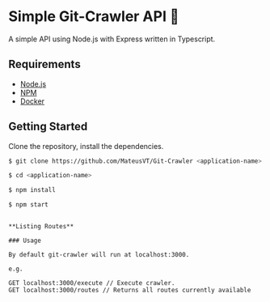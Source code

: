 # Simple Git-Crawler API :gem: 

A simple API using Node.js with Express written in Typescript.

## Requirements

- [Node.js](https://yarnpkg.com/en/docs/install)
- [NPM](https://docs.npmjs.com/getting-started/installing-node)
- [Docker](https://docs.docker.com/install/)

## Getting Started

Clone the repository, install the dependencies.

```bash
$ git clone https://github.com/MateusVT/Git-Crawler <application-name>

$ cd <application-name>

```

```bash
$ npm install

$ npm start 

```


```

**Listing Routes**

### Usage

By default git-crawler will run at localhost:3000.

e.g.

GET localhost:3000/execute // Execute crawler.
GET localhost:3000/routes // Returns all routes currently available
```

